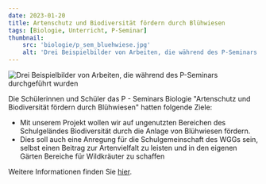```yaml
---
date: 2023-01-20
title: Artenschutz und Biodiversität fördern durch Blühwiesen
tags: [Biologie, Unterricht, P-Seminar]
thumbnail: 
    src: 'biologie/p_sem_bluehwiese.jpg'
    alt: 'Drei Beispielbilder von Arbeiten, die während des P-Seminars durchgeführt wurden'
---
```

![Drei Beispielbilder von Arbeiten, die während des P-Seminars durchgeführt wurden](/images/biologie/p_sem_bluehwiese.jpg)
<p>Die Schülerinnen und Schüler das P - Seminars Biologie "Artenschutz und Biodiversität fördern durch Blühwiesen" hatten folgende Ziele:
<ul><li>Mit unserem Projekt wollen wir auf
ungenutzten Bereichen des
Schulgeländes Biodiversität durch die
Anlage von Blühwiesen fördern.</li><li>Dies soll auch eine Anregung für die
Schulgemeinschaft des WGGs sein,
selbst einen Beitrag zur Artenvielfalt
zu leisten und in den eigenen Gärten
Bereiche für Wildkräuter zu schaffen</li></ul>

Weitere Informationen finden Sie <a href="/documents/p_sem_praes.pdf" target = "_blank">hier</a>.